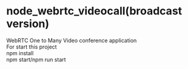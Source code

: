 # node_webrtc_videocall(broadcast version)
  
WebRTC One to Many Video conference application  
For start this project  
npm install  
npm start/npm run start  
